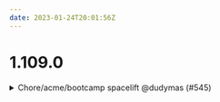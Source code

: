 ```yaml
---
date: 2023-01-24T20:01:56Z
---
```


# 1.109.0

<details>
  <summary>Chore/acme/bootcamp spacelift @dudymas (#545)</summary>

### what
* adjust the type of context_filters in spacelift

### why
* was getting errors trying to apply spacelift component




</details>